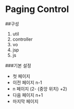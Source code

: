 # Paging Control

##구성
1. util
2. controller
3. vo
4. jsp
5. js

###기본 설정
- 첫 페이지
- 이전 페이지 n-1 
- n 페이지 (2- {중앙 위치} +2)
- 다음 페이지 n+1
- 마지막 페이지
